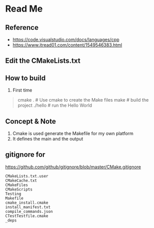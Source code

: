 # Read Me 

## Reference 
- https://code.visualstudio.com/docs/languages/cpp
- https://www.itread01.com/content/1549546383.html

## Edit the CMakeLists.txt 



## How to build 
1. First time
> cmake .   # Use cmake to create the Make files 
> make      # build the project 
> ./hello   # run the Hello World     

## Concept & Note 
1. Cmake is used generate the Makefile for my own platform 
2. It defines the main and the output 


## gitignore for 
https://github.com/github/gitignore/blob/master/CMake.gitignore
```
CMakeLists.txt.user
CMakeCache.txt
CMakeFiles
CMakeScripts
Testing
Makefile
cmake_install.cmake
install_manifest.txt
compile_commands.json
CTestTestfile.cmake
_deps
```